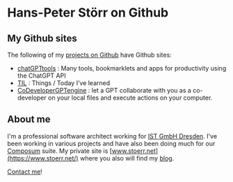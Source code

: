 # Hans-Peter Störr on Github

## My Github sites

The following of my [projects on Github](https://github.com/stoerr) have Github sites: 

- [chatGPTtools](https://chatgpttools.stoerr.net/) : Many tools, bookmarklets and apps for productivity using the ChatGPT API
- [TIL](https://til.stoerr.net/) : Things / Today I’ve learned
- [CoDeveloperGPTengine](https://CoDeveloperGPTengine.stoerr.net/) : let a GPT collaborate with you as a co-developer on your local files and execute actions on your computer.

## About me

I'm a professional software architect working for [IST GmbH Dresden](https://www.ist-software.com/home.html). 
I've been working in various projects and have also been doing much for our [Composum](https://www.composum.com) suite.
My private site is [www.stoerr.net](https://www.stoerr.net/) where you also will find my 
[blog](http://www.stoerr.net/blog.html).

[Contact me](http://www.stoerr.net/contact.html)!
